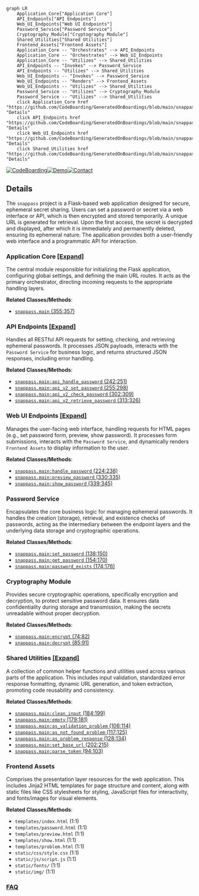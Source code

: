 ```mermaid
graph LR
    Application_Core["Application Core"]
    API_Endpoints["API Endpoints"]
    Web_UI_Endpoints["Web UI Endpoints"]
    Password_Service["Password Service"]
    Cryptography_Module["Cryptography Module"]
    Shared_Utilities["Shared Utilities"]
    Frontend_Assets["Frontend Assets"]
    Application_Core -- "Orchestrates" --> API_Endpoints
    Application_Core -- "Orchestrates" --> Web_UI_Endpoints
    Application_Core -- "Utilizes" --> Shared_Utilities
    API_Endpoints -- "Invokes" --> Password_Service
    API_Endpoints -- "Utilizes" --> Shared_Utilities
    Web_UI_Endpoints -- "Invokes" --> Password_Service
    Web_UI_Endpoints -- "Renders" --> Frontend_Assets
    Web_UI_Endpoints -- "Utilizes" --> Shared_Utilities
    Password_Service -- "Utilizes" --> Cryptography_Module
    Password_Service -- "Utilizes" --> Shared_Utilities
    click Application_Core href "https://github.com/CodeBoarding/GeneratedOnBoardings/blob/main/snappass/Application_Core.md" "Details"
    click API_Endpoints href "https://github.com/CodeBoarding/GeneratedOnBoardings/blob/main/snappass/API_Endpoints.md" "Details"
    click Web_UI_Endpoints href "https://github.com/CodeBoarding/GeneratedOnBoardings/blob/main/snappass/Web_UI_Endpoints.md" "Details"
    click Shared_Utilities href "https://github.com/CodeBoarding/GeneratedOnBoardings/blob/main/snappass/Shared_Utilities.md" "Details"
```

[![CodeBoarding](https://img.shields.io/badge/Generated%20by-CodeBoarding-9cf?style=flat-square)](https://github.com/CodeBoarding/GeneratedOnBoardings)[![Demo](https://img.shields.io/badge/Try%20our-Demo-blue?style=flat-square)](https://www.codeboarding.org/demo)[![Contact](https://img.shields.io/badge/Contact%20us%20-%20contact@codeboarding.org-lightgrey?style=flat-square)](mailto:contact@codeboarding.org)

## Details

The `snappass` project is a Flask-based web application designed for secure, ephemeral secret sharing. Users can set a password or secret via a web interface or API, which is then encrypted and stored temporarily. A unique URL is generated for retrieval. Upon the first access, the secret is decrypted and displayed, after which it is immediately and permanently deleted, ensuring its ephemeral nature. The application provides both a user-friendly web interface and a programmatic API for interaction.

### Application Core [[Expand]](./Application_Core.md)
The central module responsible for initializing the Flask application, configuring global settings, and defining the main URL routes. It acts as the primary orchestrator, directing incoming requests to the appropriate handling layers.


**Related Classes/Methods**:

- <a href="https://github.com/pinterest/snappass/blob/master/snappass/main.py#L355-L357" target="_blank" rel="noopener noreferrer">`snappass.main` (355:357)</a>


### API Endpoints [[Expand]](./API_Endpoints.md)
Handles all RESTful API requests for setting, checking, and retrieving ephemeral passwords. It processes JSON payloads, interacts with the `Password Service` for business logic, and returns structured JSON responses, including error handling.


**Related Classes/Methods**:

- <a href="https://github.com/pinterest/snappass/blob/master/snappass/main.py#L242-L251" target="_blank" rel="noopener noreferrer">`snappass.main:api_handle_password` (242:251)</a>
- <a href="https://github.com/pinterest/snappass/blob/master/snappass/main.py#L255-L298" target="_blank" rel="noopener noreferrer">`snappass.main:api_v2_set_password` (255:298)</a>
- <a href="https://github.com/pinterest/snappass/blob/master/snappass/main.py#L302-L309" target="_blank" rel="noopener noreferrer">`snappass.main:api_v2_check_password` (302:309)</a>
- <a href="https://github.com/pinterest/snappass/blob/master/snappass/main.py#L313-L326" target="_blank" rel="noopener noreferrer">`snappass.main:api_v2_retrieve_password` (313:326)</a>


### Web UI Endpoints [[Expand]](./Web_UI_Endpoints.md)
Manages the user-facing web interface, handling requests for HTML pages (e.g., set password form, preview, show password). It processes form submissions, interacts with the `Password Service`, and dynamically renders `Frontend Assets` to display information to the user.


**Related Classes/Methods**:

- <a href="https://github.com/pinterest/snappass/blob/master/snappass/main.py#L224-L238" target="_blank" rel="noopener noreferrer">`snappass.main:handle_password` (224:238)</a>
- <a href="https://github.com/pinterest/snappass/blob/master/snappass/main.py#L330-L335" target="_blank" rel="noopener noreferrer">`snappass.main:preview_password` (330:335)</a>
- <a href="https://github.com/pinterest/snappass/blob/master/snappass/main.py#L339-L345" target="_blank" rel="noopener noreferrer">`snappass.main:show_password` (339:345)</a>


### Password Service
Encapsulates the core business logic for managing ephemeral passwords. It handles the creation (storage), retrieval, and existence checks of passwords, acting as the intermediary between the endpoint layers and the underlying data storage and cryptographic operations.


**Related Classes/Methods**:

- <a href="https://github.com/pinterest/snappass/blob/master/snappass/main.py#L138-L150" target="_blank" rel="noopener noreferrer">`snappass.main:set_password` (138:150)</a>
- <a href="https://github.com/pinterest/snappass/blob/master/snappass/main.py#L154-L170" target="_blank" rel="noopener noreferrer">`snappass.main:get_password` (154:170)</a>
- <a href="https://github.com/pinterest/snappass/blob/master/snappass/main.py#L174-L176" target="_blank" rel="noopener noreferrer">`snappass.main:password_exists` (174:176)</a>


### Cryptography Module
Provides secure cryptographic operations, specifically encryption and decryption, to protect sensitive password data. It ensures data confidentiality during storage and transmission, making the secrets unreadable without proper decryption.


**Related Classes/Methods**:

- <a href="https://github.com/pinterest/snappass/blob/master/snappass/main.py#L74-L82" target="_blank" rel="noopener noreferrer">`snappass.main:encrypt` (74:82)</a>
- <a href="https://github.com/pinterest/snappass/blob/master/snappass/main.py#L85-L91" target="_blank" rel="noopener noreferrer">`snappass.main:decrypt` (85:91)</a>


### Shared Utilities [[Expand]](./Shared_Utilities.md)
A collection of common helper functions and utilities used across various parts of the application. This includes input validation, standardized error response formatting, dynamic URL generation, and token extraction, promoting code reusability and consistency.


**Related Classes/Methods**:

- <a href="https://github.com/pinterest/snappass/blob/master/snappass/main.py#L184-L199" target="_blank" rel="noopener noreferrer">`snappass.main:clean_input` (184:199)</a>
- <a href="https://github.com/pinterest/snappass/blob/master/snappass/main.py#L179-L181" target="_blank" rel="noopener noreferrer">`snappass.main:empty` (179:181)</a>
- <a href="https://github.com/pinterest/snappass/blob/master/snappass/main.py#L106-L114" target="_blank" rel="noopener noreferrer">`snappass.main:as_validation_problem` (106:114)</a>
- <a href="https://github.com/pinterest/snappass/blob/master/snappass/main.py#L117-L125" target="_blank" rel="noopener noreferrer">`snappass.main:as_not_found_problem` (117:125)</a>
- <a href="https://github.com/pinterest/snappass/blob/master/snappass/main.py#L128-L134" target="_blank" rel="noopener noreferrer">`snappass.main:as_problem_response` (128:134)</a>
- <a href="https://github.com/pinterest/snappass/blob/master/snappass/main.py#L202-L215" target="_blank" rel="noopener noreferrer">`snappass.main:set_base_url` (202:215)</a>
- <a href="https://github.com/pinterest/snappass/blob/master/snappass/main.py#L94-L103" target="_blank" rel="noopener noreferrer">`snappass.main:parse_token` (94:103)</a>


### Frontend Assets
Comprises the presentation layer resources for the web application. This includes Jinja2 HTML templates for page structure and content, along with static files like CSS stylesheets for styling, JavaScript files for interactivity, and fonts/images for visual elements.


**Related Classes/Methods**:

- `templates/index.html` (1:1)
- `templates/password.html` (1:1)
- `templates/preview.html` (1:1)
- `templates/show.html` (1:1)
- `templates/problem.html` (1:1)
- `static/css/style.css` (1:1)
- `static/js/script.js` (1:1)
- `static/fonts/` (1:1)
- `static/img/` (1:1)




### [FAQ](https://github.com/CodeBoarding/GeneratedOnBoardings/tree/main?tab=readme-ov-file#faq)